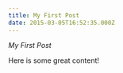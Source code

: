 ```yaml
---
title: My First Post
date: 2015-03-05T16:52:35.000Z
---
```


_My First Post_

Here is some great content!
